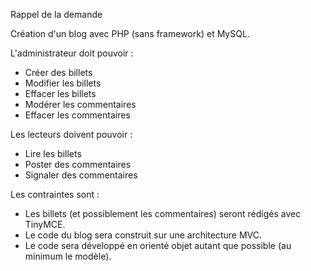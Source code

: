 Rappel de la demande

Création d'un blog avec PHP (sans framework) et MySQL.

L'administrateur doit pouvoir :

- Créer des billets
- Modifier les billets
- Effacer les billets
- Modérer les commentaires
- Effacer les commentaires

Les lecteurs doivent pouvoir :

- Lire les billets
- Poster des commentaires
- Signaler des commentaires

Les contraintes sont :

- Les billets (et possiblement les commentaires) seront rédigés avec TinyMCE.
- Le code du blog sera construit sur une architecture MVC.
- Le code sera développé en orienté objet autant que possible (au minimum le modèle).